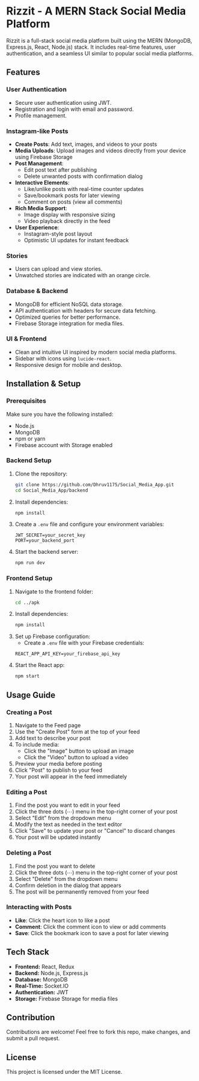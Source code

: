 # Rizzit - A MERN Stack Social Media Platform

Rizzit is a full-stack social media platform built using the MERN (MongoDB, Express.js, React, Node.js) stack. It includes real-time features, user authentication, and a seamless UI similar to popular social media platforms.

## Features

### User Authentication
- Secure user authentication using JWT.
- Registration and login with email and password.
- Profile management.

### Instagram-like Posts
- **Create Posts**: Add text, images, and videos to your posts
- **Media Uploads**: Upload images and videos directly from your device using Firebase Storage
- **Post Management**: 
  - Edit post text after publishing
  - Delete unwanted posts with confirmation dialog
- **Interactive Elements**:
  - Like/unlike posts with real-time counter updates
  - Save/bookmark posts for later viewing
  - Comment on posts (view all comments)
- **Rich Media Support**:
  - Image display with responsive sizing
  - Video playback directly in the feed
- **User Experience**:
  - Instagram-style post layout
  - Optimistic UI updates for instant feedback

### Stories
- Users can upload and view stories.
- Unwatched stories are indicated with an orange circle.

### Database & Backend
- MongoDB for efficient NoSQL data storage.
- API authentication with headers for secure data fetching.
- Optimized queries for better performance.
- Firebase Storage integration for media files.

### UI & Frontend
- Clean and intuitive UI inspired by modern social media platforms.
- Sidebar with icons using `lucide-react`.
- Responsive design for mobile and desktop.

## Installation & Setup

### Prerequisites
Make sure you have the following installed:
- Node.js
- MongoDB
- npm or yarn
- Firebase account with Storage enabled

### Backend Setup
1. Clone the repository:
   ```bash
   git clone https://github.com/Dhruv1175/Social_Media_App.git
   cd Social_Media_App/backend
   ```
2. Install dependencies:
   ```bash
   npm install
   ```
3. Create a `.env` file and configure your environment variables:
   ```env
   JWT_SECRET=your_secret_key
   PORT=your_backend_port
   ```
4. Start the backend server:
   ```bash
   npm run dev
   ```

### Frontend Setup
1. Navigate to the frontend folder:
   ```bash
   cd ../apk
   ```
2. Install dependencies:
   ```bash
   npm install
   ```
3. Set up Firebase configuration:
   - Create a `.env` file with your Firebase credentials:
   ```
   REACT_APP_API_KEY=your_firebase_api_key
   ```
4. Start the React app:
   ```bash
   npm start
   ```

## Usage Guide

### Creating a Post
1. Navigate to the Feed page
2. Use the "Create Post" form at the top of your feed
3. Add text to describe your post
4. To include media:
   - Click the "Image" button to upload an image
   - Click the "Video" button to upload a video
5. Preview your media before posting
6. Click "Post" to publish to your feed
7. Your post will appear in the feed immediately

### Editing a Post
1. Find the post you want to edit in your feed
2. Click the three dots (⋯) menu in the top-right corner of your post
3. Select "Edit" from the dropdown menu
4. Modify the text as needed in the text editor
5. Click "Save" to update your post or "Cancel" to discard changes
6. Your post will be updated instantly

### Deleting a Post
1. Find the post you want to delete
2. Click the three dots (⋯) menu in the top-right corner of your post
3. Select "Delete" from the dropdown menu
4. Confirm deletion in the dialog that appears
5. The post will be permanently removed from your feed

### Interacting with Posts
- **Like**: Click the heart icon to like a post
- **Comment**: Click the comment icon to view or add comments
- **Save**: Click the bookmark icon to save a post for later viewing

## Tech Stack
- **Frontend:** React, Redux
- **Backend:** Node.js, Express.js
- **Database:** MongoDB
- **Real-Time:** Socket.IO
- **Authentication:** JWT
- **Storage:** Firebase Storage for media files

## Contribution
Contributions are welcome! Feel free to fork this repo, make changes, and submit a pull request.

## License
This project is licensed under the MIT License.



